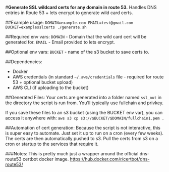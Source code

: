 #**Generate SSL wildcard certs for any domain in route 53.**
Handles DNS entries in Route 53 + lets encrypt to generate wild card certs.

##Example usage: 
`DOMAIN=example.com EMAIL=test@gmail.com BUCKET=examplesslcerts ./generate.sh`

##Required env vars:
`DOMAIN` - Domain that the wild card cert will be generated for.
`EMAIL` - Email provided to lets encrypt.

##Optional env vars:
`BUCKET` - name of the s3 bucket to save certs to.

##Dependencies:
- Docker
- AWS credentials (in standard `~/.aws/credentials` file - required for route 53 + optional bucket upload)
- AWS CLI (if uploading to the bucket)

##Generated Files:
Your certs are generated into a folder named `ssl_out` in the directory the script is run from.  You'll typically use fullchain and privkey.

If you save these files to an s3 bucket (using the BUCKET env var), you can access it anywhere with: 
`aws s3 cp s3://$BUCKET/$DOMAIN/fullchain1.pem .`

##Automation of cert generation:
Because the script is not interactive, this is super easy to automate. Just set it up to run on a cron (every few weeks). The certs are then automatically pushed to s3. Pull the certs from s3 on a cron or startup to the services that require it. 

###Notes: 
This is pretty much just a wrapper around the official dns-route53 certbot docker image.
https://hub.docker.com/r/certbot/dns-route53/
